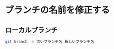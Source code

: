# ブランチの名前を修正する

## ローカルブランチ
```sh
git branch -m 古いブランチ名 新しいブランチ名
```

<!-- 現在のブランチ名を変更するだけなら、下記だけでも良い。
```sh
git branch -m 新しいブランチ名
``` -->